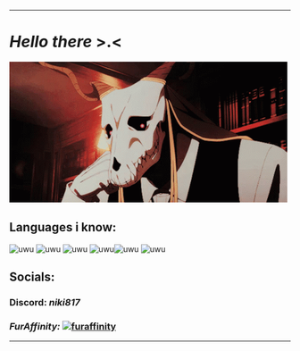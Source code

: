  ---
 # *Hello there* **>.<**

![astolfo-fate](elias.gif)


## Languages i know: 

<img src='https://seeklogo.com/images/J/java-logo-7F8B35BAB3-seeklogo.com.png' alt='uwu' height='32'> <img src='https://seeklogo.com/images/R/rust-logo-E6517C759B-seeklogo.com.png' alt='uwu' height='32'> <img src='https://seeklogo.com/images/N/nim-programming-language-logo-0E27D54E77-seeklogo.com.png' alt='uwu' height='32'>  <img src='https://seeklogo.com/images/C/c-logo-43CE78FF9C-seeklogo.com.png' alt='uwu' height='32'><img src='https://upload.wikimedia.org/wikipedia/commons/1/18/C_Programming_Language.svg' alt='uwu' height='32'> <img src='https://cdn.hackr.io/uploads/topics_svg/1515163329FBBk5SGRAt.svg' alt='uwu' height='32'> 



## Socials:

### Discord: _**niki817**_

### _FurAffinity:_ [<img src='https://static.wikia.nocookie.net/logopedia/images/9/95/Fa_logo-2019.png/revision/latest?cb=20191231205127' alt='furaffinity' height='20'>](https://www.youtube.com/watch?v=dQw4w9WgXcQ) 

---

